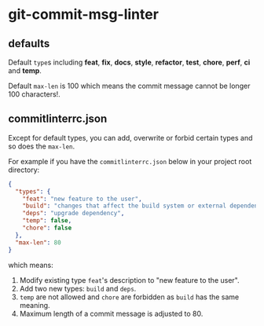 # git-commit-msg-linter

## defaults

Default `type`s including **feat**, **fix**, **docs**, **style**, **refactor**, **test**, **chore**, **perf**, **ci** and **temp**.

Default `max-len` is 100 which means the commit message cannot be longer 100 characters!.

## commitlinterrc.json

Except for default types, you can add, overwrite or forbid certain types and so does the `max-len`.

For example if you have the `commitlinterrc.json` below in your project root directory:

```json
{
  "types": {
    "feat": "new feature to the user",
    "build": "changes that affect the build system or external dependencies (example scopes: gulp, broccoli, npm)",
    "deps": "upgrade dependency",
    "temp": false,
    "chore": false
  },
  "max-len": 80
}
```

which means:

1. Modify existing type `feat`'s description to "new feature to the user".
2. Add two new types: `build` and `deps`.
3. `temp` are not allowed and `chore` are forbidden as `build` has the same meaning.
4. Maximum length of a commit message is adjusted to 80.
